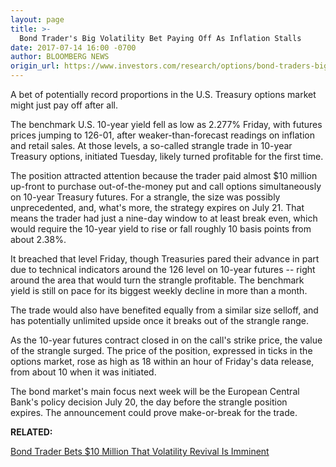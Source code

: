 ```yaml
---
layout: page
title: >-
  Bond Trader's Big Volatility Bet Paying Off As Inflation Stalls
date: 2017-07-14 16:00 -0700
author: BLOOMBERG NEWS
origin_url: https://www.investors.com/research/options/bond-traders-big-volatility-bet-paying-off-as-inflation-stalls/
---
```






A bet of potentially record proportions in the U.S. Treasury options market might just pay off after all.


The benchmark U.S. 10-year yield fell as low as 2.277% Friday, with futures prices jumping to 126-01, after weaker-than-forecast readings on inflation and retail sales. At those levels, a so-called strangle trade in 10-year Treasury options, initiated Tuesday, likely turned profitable for the first time.


The position attracted attention because the trader paid almost $10 million up-front to purchase out-of-the-money put and call options simultaneously on 10-year Treasury futures. For a strangle, the size was possibly unprecedented, and, what's more, the strategy expires on July 21. That means the trader had just a nine-day window to at least break even, which would require the 10-year yield to rise or fall roughly 10 basis points from about 2.38%.


It breached that level Friday, though Treasuries pared their advance in part due to technical indicators around the 126 level on 10-year futures -- right around the area that would turn the strangle profitable. The benchmark yield is still on pace for its biggest weekly decline in more than a month.


The trade would also have benefited equally from a similar size selloff, and has potentially unlimited upside once it breaks out of the strangle range.


As the 10-year futures contract closed in on the call's strike price, the value of the strangle surged. The price of the position, expressed in ticks in the options market, rose as high as 18 within an hour of Friday's data release, from about 10 when it was initiated.


The bond market's main focus next week will be the European Central Bank's policy decision July 20, the day before the strangle position expires. The announcement could prove make-or-break for the trade.


**RELATED:**


[Bond Trader Bets $10 Million That Volatility Revival Is Imminent](https://www.investors.com/research/options/bond-trader-bets-10-million-that-volatility-revival-is-imminent/)




